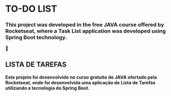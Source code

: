 # TO-DO LIST
### This project was developed in the free JAVA course offered by Rocketseat, where a Task List application was developed using Spring Boot technology.

:tea:

## LISTA DE TAREFAS
#### Este projeto foi desenvolvido no curso gratuito de JAVA ofertado pela Rocketseat, onde foi desenvolvida uma aplicação de Lista de Tarefas utilizando a tecnologia do Spring Boot.
